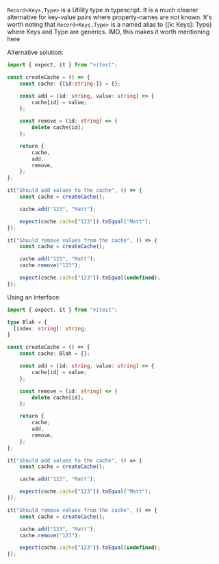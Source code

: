 `Record<Keys,Type>` is a Utility type in typescript. It is a much cleaner alternative for key-value pairs where property-names are not known. It's worth noting that `Record<Keys,Type>` is a named alias to {[k: Keys]: Type} where Keys and Type are generics. IMO, this makes it worth mentioning here

Alternative solution:

```ts
import { expect, it } from "vitest";

const createCache = () => {
	const cache: {[id:string;]} = {};

	const add = (id: string, value: string) => {
		cache[id] = value;
	};

	const remove = (id: string) => {
		delete cache[id];
	};

	return {
		cache,
		add,
		remove,
	};
};

it("Should add values to the cache", () => {
	const cache = createCache();

	cache.add("123", "Matt");

	expect(cache.cache["123"]).toEqual("Matt");
});

it("Should remove values from the cache", () => {
	const cache = createCache();

	cache.add("123", "Matt");
	cache.remove("123");

	expect(cache.cache["123"]).toEqual(undefined);
});

```

Using an interface:

```ts
import { expect, it } from "vitest";

type Blah = {
  [index: string]: string;
}

const createCache = () => {
	const cache: Blah = {};

	const add = (id: string, value: string) => {
		cache[id] = value;
	};

	const remove = (id: string) => {
		delete cache[id];
	};

	return {
		cache,
		add,
		remove,
	};
};

it("Should add values to the cache", () => {
	const cache = createCache();

	cache.add("123", "Matt");

	expect(cache.cache["123"]).toEqual("Matt");
});

it("Should remove values from the cache", () => {
	const cache = createCache();

	cache.add("123", "Matt");
	cache.remove("123");

	expect(cache.cache["123"]).toEqual(undefined);
});

```